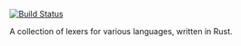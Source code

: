 [![Build Status](https://travis-ci.org/jmacdonald/luthor.svg?branch=master)](https://travis-ci.org/jmacdonald/luthor)

A collection of lexers for various languages, written in Rust.
